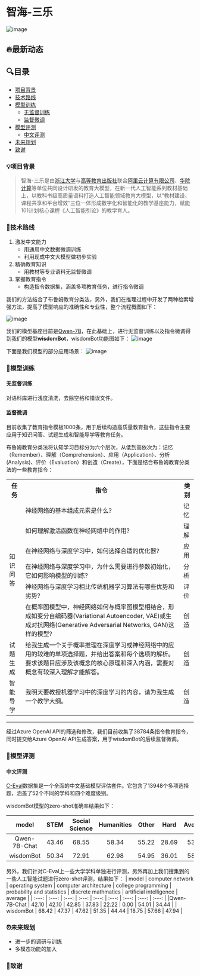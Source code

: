 # 智海-三乐

![image](https://github.com/zhihaiLLM/wisdomBot/assets/142485850/212f3b61-a429-4ec6-a906-f172f25203f1)


## 🔥最新动态


## 🔍目录
- [项目背景](#项目背景)
- [技术路线](#技术路线)
- [模型训练](#模型训练)
  - [无监督训练](#无监督训练)
  - [监督微调](#监督微调)
- [模型评测](#模型评测)
  - [中文评测](#中文评测)
- [未来规划](#未来规划)
- [致谢](#致谢)

### 💡项目背景
> 智海-三乐是由[浙江大学](https://www.zju.edu.cn/)与[高等教育出版社](http://www.hep.com.cn/)联合[阿里云计算有限公司](https://cn.aliyun.com/)、[华院计算](http://unidt.cn/)等单位共同设计研发的教育大模型，在新一代人工智能系列教材基础上，以教科书级高质量语料打造人工智能领域教育大模型，以“教材建设、课程共享和平台增效”三位一体形成数字化和智能化的教学基座能力，赋能101计划核心课程《人工智能引论》的教学育人。

### 🔧技术路线
1. 激发中文能力
    - 用通用中文数据微调训练
    - 利用现成中文大模型做初步实验
2. 精确教育知识
    - 用教材等专业语料无监督微调
3. 掌握教育指令
    - 构造指令数据集，涵盖多项教育任务，进行指令微调

我们的方法结合了布鲁姆教育分类法，另外，我们在推理过程中开发了两种检索增强方法，提高了模型响应的准确性和专业性，整个流程概图如下：

![image](https://github.com/zhihaiLLM/wisdomBot/assets/142485850/ea5c766c-432d-4800-bb50-6013695b7c37)






我们的模型基座目前是[Qwen-7B](https://github.com/QwenLM/Qwen-7B)，在此基础上，进行无监督训练以及指令微调得到我们的模型**wisdomBot**，wisdomBot功能图如下：
![image](https://github.com/zhihaiLLM/wisdomBot/assets/142485850/ace17965-15c3-47ce-9879-84bab57684ec)


下面是我们模型的部分应用场景：
![image](https://github.com/zhihaiLLM/wisdomBot/assets/142485850/d96686fe-1015-4d68-8106-fa7e4ba5756d)








### 🚀模型训练
#### 无监督训练

对语料库进行浅度清洗，去除空格和错误文件。

#### 监督微调

目前收集了教育指令模板1000条，用于后续构造高质量教育指令，这些指令主要应用于知识问答、试题生成和智能导学等教育任务。

布鲁姆教育分类法将认知学习目标分为六个层次，从低到高依次为：记忆（Remember）、理解（Comprehension）、应用（Application）、分析 (Analysis)、评价（Evaluation）和创造（Create），下面是结合布鲁姆教育分类法的一些教育指令：

<table>
  <tr>
    <th>任务</th>
    <th>指令</th>
    <th>类别</th>
  </tr>
  <tr>
    <td rowspan="6">知识问答</td>
    <td>神经网络的基本组成元素是什么?</td>
    <td>记忆</td>
  </tr>
  <tr>
    <td>如何理解激活函数在神经网络中的作用? </td>
    <td>理解</td>
  </tr>
  <tr>
    <td>在神经网络与深度学习中，如何选择合适的优化器? </td>
    <td>应用</td>
  </tr>
  <tr>
    <td>在神经网络与深度学习中，为什么需要进行参数初始化，它如何影响模型的训练?</td>
    <td>分析</td>
  </tr>
  <tr>
    <td>神经网络与深度学习相比传统机器学习算法有哪些优势和劣势? </td>
    <td>评价</td>
  </tr>
  <tr>
    <td>在概率图模型中，神经网络如何与概率图模型相结合，形成如变分自编码器(Variational Autoencoder, VAE)或生成对抗网络(Generative Adversarial Networks, GAN)这样的模型?</td>
    <td>创造</td>
  </tr>
  <tr>
    <td>试题生成</td>
    <td>给我生成一个关于概率推理在深度学习或神经网络中的应用的较难的单项选择题，并给出答案和每个选项的解析。要求该题目应涉及该概念的核心原理和深入内涵，需要对概念有较深入理解才能解答。</td>
    <td>创造</td>
  </tr>
  <tr>
    <td>智能导学</td>
    <td>我明天要教授机器学习中的深度学习的内容，请为我生成一个教学大纲。</td>
    <td>创造</td>
  </tr>
</table>

----

经过Azure OpenAI API的筛选和修改，我们目前收集了38784条指令教育指令，同时提交给Azure OpenAI API生成答案，用于wisdomBot的后续监督微调。





### 🚨模型评测
#### 中文评测
[C-Eval](https://cevalbenchmark.com/index.html)数据集是一个全面的中文基础模型评估套件。它包含了13948个多项选择题，涵盖了52个不同的学科和四个难度级别。

wisdomBot模型的zero-shot准确率结果如下：

| model | STEM | Social Science | Humanities | Other | Hard | Average |
| :---: | :---: | :---: | :---: | :---: | :---: | :---: |
| Qwen-7B-Chat | 43.46 | 68.55 | 58.34 | 55.22 | 28.69 | 53.92 |
| wisdomBot | 50.34 | 72.91 | 62.98 | 54.95 | 36.01 | 58.33 |

另外，我们针对C-Eval上一些大学学科单独进行评测，另外再加上我们搜集到的一些人工智能试题进行zero-shot评测，结果如下：
| model | computer network | operating system | computer architecture | college programming | probability and statistics | discrete mathmatics | artificial intelligence | average |
| :---: | :---: | :---: | :---: | :---: | :---: | :---: | :---: | :---: |
|Qwen-7B-Chat | 42.10 | 42.10 | 42.85 | 37.83 | 22.22 | 0.00 | 54.01 | 34.44 |
| wisdomBot | 68.42 | 47.37 | 47.62 | 51.35 | 44.44 | 18.75 | 57.66 | 47.94 |



### ⏰未来规划
- 进一步的调研与训练
- 多模态功能的加入

### 💖致谢
